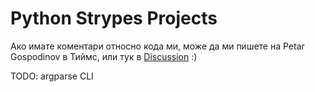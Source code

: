 # Python Strypes Projects

Ако имате коментари относно кода ми, може да ми пишете на Petar Gospodinov в Тиймс, или тук в [Discussion](https://github.com/GospodinovPetar/Python-Strypes-Projects/discussions) :)

TODO: argparse CLI
